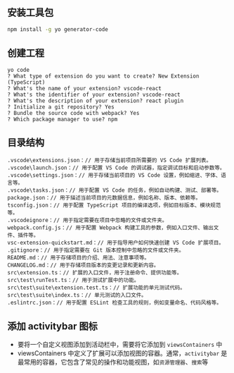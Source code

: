 ## 安装工具包

```bash
npm install -g yo generator-code
```

## 创建工程

```
yo code
? What type of extension do you want to create? New Extension (TypeScript)
? What's the name of your extension? vscode-react
? What's the identifier of your extension? vscode-react
? What's the description of your extension? react plugin
? Initialize a git repository? Yes
? Bundle the source code with webpack? Yes
? Which package manager to use? npm
```

## 目录结构

```
.vscode\extensions.json：// 用于存储当前项目所需要的 VS Code 扩展列表。
.vscode\launch.json：// 用于配置 VS Code 的调试器，指定调试目标和启动参数等。
.vscode\settings.json：// 用于存储当前项目的 VS Code 设置，例如缩进、字体、语言等。
.vscode\tasks.json：// 用于配置 VS Code 的任务，例如自动构建、测试、部署等。
package.json：// 用于描述当前项目的元数据信息，例如名称、版本、依赖等。
tsconfig.json：// 用于配置 TypeScript 项目的编译选项，例如目标版本、模块规范等。
.vscodeignore：// 用于指定需要在项目中忽略的文件或文件夹。
webpack.config.js：// 用于配置 Webpack 构建工具的参数，例如入口文件、输出文件、插件等。
vsc-extension-quickstart.md：// 用于指导用户如何快速创建 VS Code 扩展项目。
.gitignore：// 用于指定需要在 Git 版本控制中忽略的文件或文件夹。
README.md：// 用于存储项目的介绍、用法、注意事项等。
CHANGELOG.md：// 用于存储项目版本的变更记录和更新内容。
src\extension.ts：// 扩展的入口文件，用于注册命令、提供功能等。
src\test\runTest.ts：// 用于测试扩展中的功能。
src\test\suite\extension.test.ts：// 扩展功能的单元测试代码。
src\test\suite\index.ts：// 单元测试的入口文件。
.eslintrc.json：// 用于配置 ESLint 检查工具的规则，例如变量命名、代码风格等。
```

## 添加 activitybar 图标

- 要将一个自定义视图添加到活动栏中，需要将它添加到 `viewsContainers` 中
- viewsContainers 中定义了扩展可以添加视图的容器。通常，`activitybar` 是最常用的容器，它包含了常见的操作和功能视图，如`资源管理器`、`搜索`等
